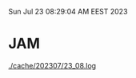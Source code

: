 Sun Jul 23 08:29:04 AM EEST 2023
# JAM
<a href='./cache/202307/23_08.log'>./cache/202307/23_08.log</a>
